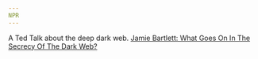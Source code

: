 ```yaml
---
NPR
---
```

A Ted Talk about the deep dark web. 
[Jamie Bartlett: What Goes On In The Secrecy Of The Dark Web?](https://www.npr.org/2017/12/15/570797404/jamie-bartlett-what-goes-on-in-the-secrecy-of-the-dark-web)

